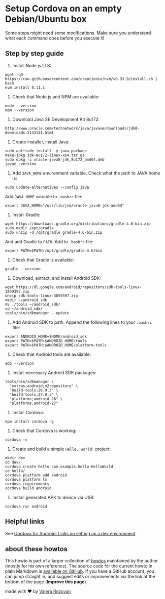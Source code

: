 # Setup Cordova on an empty Debian/Ubuntu box

Some steps might need some modifications. Make sure you understand what each
command does before you execute it!

## Step by step guide

1. Install Node.js LTS:

```shell
wget -qO- https://raw.githubusercontent.com/creationix/nvm/v0.33.9/install.sh | bash
nvm install 8.11.1
```

1. Check that Node.js and NPM are available:

```shell
node --version
npm --version
```

1. Download Java SE Development Kit 8u172:

```text
http://www.oracle.com/technetwork/java/javase/downloads/jdk8-downloads-2133151.html
```

1. Create installer, install Java:

```shell
sudo aptitude install -y java-package
make-jpkg jdk-8u172-linux-x64.tar.gz
sudo dpkg -i oracle-java8-jdk_8u172_amd64.deb
javac -version
```

1. Add `JAVA_HOME` environment variable. Check what the path to JAVA home is:

```shell
sudo update-alternatives --config java
```

Add `JAVA_HOME` variable to `.bashrc` file:

```text
export JAVA_HOME="/usr/lib/jvm/oracle-java8-jdk-amd64"
```

1. Install Gradle:

```shell
wget https://downloads.gradle.org/distributions/gradle-4.6-bin.zip
sudo mkdir /opt/gradle
sudo unzip -d /opt/gradle gradle-4.6-bin.zip
```

And add Gradle to `PATH`. Add to `.bashrc` file:

```text
export PATH=$PATH:/opt/gradle/gradle-4.6/bin
```

1. Check that Gradle is available:

```shell
gradle --version
```

1. Download, extract, and install Android SDK:

```shell
wget https://dl.google.com/android/repository/sdk-tools-linux-3859397.zip
unzip sdk-tools-linux-3859397.zip
mkdir ~/android_sdk
mv ./tools ~/android_sdk/
cd ~/android_sdk/
tools/bin/sdkmanager --update
```

1. Add Android SDK to path. Append the following lines to your `.bashrc` file:

```text
export ANDROID_HOME=$HOME/android_sdk
export PATH=$PATH:$ANDROID_HOME/tools
export PATH=$PATH:$ANDROID_HOME/platform-tools
```

1. Check that Android tools are available:

```shell
adb --version
```

1. Install necessary Android SDK packages:

```shell
tools/bin/sdkmanager \
  "extras;android;m2repository" \
  "build-tools;26.0.3" \
  "build-tools;27.0.3" \
  "platforms;android-26" \
  "platforms;android-27"
```

1. Install Cordova:

```shell
npm install cordova -g
```

1. Check that Cordova is working:

```shell
cordova -v
```

1. Create and build a simple `Hello, world!` project:

```shell
mkdir dev
cd dev/
cordova create hello com.example.hello HelloWorld
cd hello/
cordova platform add android
cordova platform ls
cordova requirements
cordova build android
```

1. Install generated APK to device via USB:

```shell
cordova run android
```

## Helpful links

See [Cordova for Android: Links on setting up a dev environment](https://github.com/valera-rozuvan/bookmarks-md/blob/master/android/cordova.md).

## about these howtos

This howto is part of a larger collection of [howtos](https://howtos.rozuvan.net/) maintained by the author (mostly for his own reference). The source code for the current howto in plain Markdown is [available on GitHub](https://github.com/valera-rozuvan/howtos/blob/main/docs/005-setup-cordova.md). If you have a GitHub account, you can jump straight in, and suggest edits or improvements via the link at the bottom of the page (**Improve this page**).

made with ❤ by [Valera Rozuvan](https://valera.rozuvan.net/)
